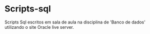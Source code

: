 # Scripts-sql
Scripts Sql escritos em sala de aula na disciplina de 'Banco de dados' utilizando o site Oracle live server.
